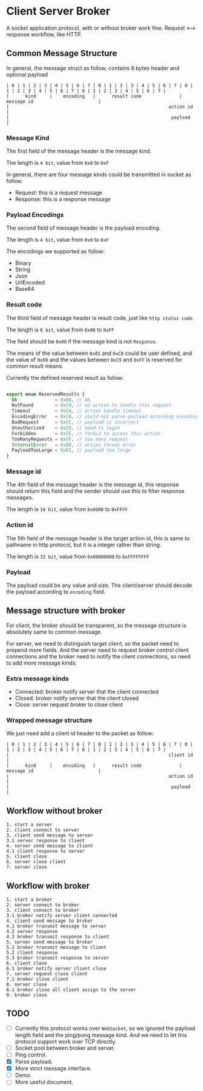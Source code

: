 # Client Server Broker

A socket application protocol, with or without broker work fine. Request \<--\> response workflow, like HTTP.

## Common Message Structure

In general, the message struct as follow,  contains 8 bytes header and optional payload

    | 0 | 1 | 2 | 3 | 4 | 5 | 6 | 7 | 0 | 1 | 2 | 3 | 4 | 5 | 6 | 7 | 0 | 1 | 2 | 3 | 4 | 5 | 6 | 7 | 0 | 1 | 2 | 3 | 4 | 5 | 6 | 7 |
    |      kind     |    encoding   |      result code              |                             message id                        |
    |                                                           action id                                                           |
    |                                                            payload                                                            |

### Message Kind

The first field of the message header is the message kind.

The length is `4 bit`, value from `0x0` to `0xF`

In general, there are four message kinds could be transmitted in socket as follow.

- Request: this is a request message
- Response: this is a response message

### Payload Encodings

The second field of message header is the payload encoding.

The length is `4 bit`, value from `0x0` to `0xF`

The encodings we supported as follow:

- Binary
- String
- Json
- UrlEncoded
- Base64

### Result code

The third field of message header is result code, just like `http status code`.

The length is `8 bit`, value from `0x00` to `0xFF`

The field should be `0x00` if the message kind is not `Response`.

The means of the value between `0x01` and `0xC8` could be user defined, and the value of `0x00` and the
values between `0xC9` and `0xFF` is reserved for common result means.

Currently the defined reserved result as follow:

```typescript

export enum ReservedResults {
  Ok              = 0x00, // OK
  NotFound        = 0xC9, // no action to handle this request
  Timeout         = 0xCA, // action handle timeout
  EncodingError   = 0xCB, // could not parse payload according encoding
  BadRequest      = 0xCC, // payload is incorrect
  Unauthorized    = 0xCD, // need to login
  Forbidden       = 0xCE, // forbid to access this action
  TooManyRequests = 0xCF, // too many request
  InternalError   = 0xD0, // action throws error
  PayloadTooLarge = 0xD1, // payload too large
}

```

### Message id

The 4th field of the message header is the message id, this response should return this field and
the sender should use this to filter response messages.

The length is `16 bit`, value from `0x0000` to `0xFFFF`

### Action id

The 5th field of the message header is the target action id, this is same to pathname in http protocol,
but it is a integer rather than string.

The length is `32 bit`, value from `0x00000000` to `0xFFFFFFFF`

### Payload

The payload could be any value and size. The client/server should decode the payload according to `encoding` field.


## Message structure with broker

For client, the broker should be transparent, so the message structure is absolutely same to common message.

For server, we need to distinguish target client, so the packet need to prepend more fields. And the server need
to request broker control client connections and the broker need to notify the client connections, so need to
add more message kinds.

### Extra message kinds

- Connected: broker notify server that the client connected
- Closed: broker notify server that the client closed
- Close: server request broker to close client

### Wrapped message structure

We just need add a client id header to the packet as follow:

    | 0 | 1 | 2 | 3 | 4 | 5 | 6 | 7 | 0 | 1 | 2 | 3 | 4 | 5 | 6 | 7 | 0 | 1 | 2 | 3 | 4 | 5 | 6 | 7 | 0 | 1 | 2 | 3 | 4 | 5 | 6 | 7 |
    |                                                           client id                                                           |
    |      kind     |    encoding   |      result code              |                             message id                        |
    |                                                           action id                                                           |
    |                                                            payload                                                            |

## Workflow without broker

    1. start a server
    2. client connect to server
    3. client send message to server
    3.1 server response to client
    4. server send message to client
    4.1 client response to server
    5. client close
    6. server close client
    7. server close

## Workflow with broker

    1. start a broker
    2. server connect to broker
    3. client connect to broker
    3.1 broker notify server client connected
    4. client send message to broker
    4.1 broker transmit message to server
    4.2 server response
    4.3 broker transmit response to client
    5. server send message to broker
    5.1 broker transmit message to client
    5.2 client response
    5.3 broker transmit response to server
    6. client close
    6.1 broker notify server client close
    7. server request close client
    7.1 broker close client
    8. server close
    8.1 broker close all client assign to the server
    9. broker close

## TODO

- [ ] Currently this protocol works over `WebSocket`, so we ignored the payload length field and the ping/pong message kind. And we need to let this protocol support work over TCP directly.
- [ ] Socket pool between broker and server.
- [ ] Ping control.
- [x] Parse payload.
- [x] More strict message interface.
- [ ] Demo.
- [ ] More useful document.